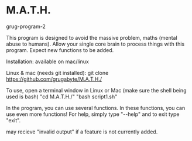 # M.A.T.H.
grug-program-2


This program is designed to avoid the massive problem, maths (mental abuse to humans). Allow your single core brain to process things with this program. Expect new functions to be added.

Installation:
available on mac/linux

Linux & mac (needs git installed):
git clone https://github.com/grugabyte/M.A.T.H./

To use, open a terminal window in Linux or Mac (make sure the shell being used is bash)
"cd M.A.T.H./"
"bash script1.sh"

In the program, you can use several functions. In these functions, you can use even more functions! For help, simply type "--help" and to exit type "exit".

may recieve "invalid output" if a feature is not currently added.
